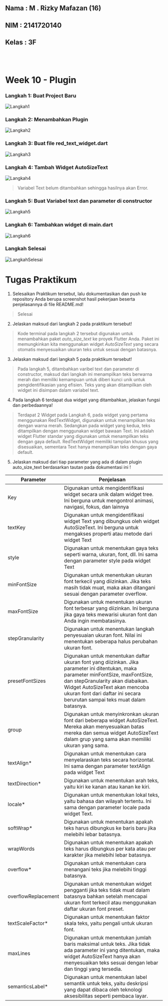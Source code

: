 ## Nama : M . Rizky Mafazan (16)
## NIM : 2141720140
## Kelas : 3F

<br>
<br>

# Week 10 - Plugin

### Langkah 1: Buat Project Baru
![Langkah1](docs/Langkah1.png)

### Langkah 2: Menambahkan Plugin
![Langkah2](docs/Langkah2.png)

### Langkah 3: Buat file red_text_widget.dart
![Langkah3](docs/Langkah3.png)

### Langkah 4: Tambah Widget AutoSizeText
![Langkah4](docs/Langkah4.png)
>Variabel Text belum ditambahkan sehingga hasilnya akan Error.

### Langkah 5: Buat Variabel text dan parameter di constructor
![Langkah5](docs/Langkah5.png)

### Langkah 6: Tambahkan widget di main.dart
![Langkah6](docs/Langkah6.png)

### Langkah Selesai
![LangkahSelesai](docs/LangkahSelesai.png)

# Tugas Praktikum

1. Selesaikan Praktikum tersebut, lalu dokumentasikan dan push ke repository Anda berupa screenshot hasil pekerjaan beserta penjelasannya di file README.md!
> Selesai
2. Jelaskan maksud dari langkah 2 pada praktikum tersebut!
> Kode terminal pada langkah 2 tersebut digunakan untuk menambahkan paket *auto_size_text* ke proyek Flutter Anda. Paket ini memungkinkan kita menggunakan widget *AutoSizeText* yang secara otomatis menyesuaikan ukuran teks untuk sesuai dengan batasnya.
3. Jelaskan maksud dari langkah 5 pada praktikum tersebut!
> Pada langkah 5, ditambahkan varibel text dan parameter di constructor, maksud dari langkah ini menampilkan teks berwarna merah dan memiliki kemampuan untuk diberi kunci unik untuk pengidentifikasian yang efisien. Teks yang akan ditampilkan oleh widget ini disimpan dalam variabel text.
4. Pada langkah 6 terdapat dua widget yang ditambahkan, jelaskan fungsi dan perbedaannya!
> Terdapat 2 Widget pada Langkah 6, pada widget yang pertama menggunakan RedTextWidget, digunakan untuk menampilkan teks dengan warna merah. Sedangkan pada widget yang kedua, teks ditampilkan dengan menggunakan widget bawaan Text. Ini adalah widget Flutter standar yang digunakan untuk menampilkan teks dengan gaya default. RedTextWidget memiliki tampilan khusus yang disesuaikan, sementara Text hanya menampilkan teks dengan gaya default.
5. Jelaskan maksud dari tiap parameter yang ada di dalam plugin auto_size_text berdasarkan tautan pada dokumentasi ini !

|Parameter          |Penjelasan                
|-------------------|-------------------------------
|Key                |Digunakan untuk mengidentifikasi widget secara unik dalam widget tree. Ini berguna untuk mengontrol animasi, navigasi, fokus, dan lainnya
|textKey            |Digunakan untuk mengidentifikasi widget Text yang dibungkus oleh widget AutoSizeText. Ini berguna untuk mengakses properti atau metode dari widget Text
|style              |Digunakan untuk menentukan gaya teks seperti warna, ukuran, font, dll. Ini sama dengan parameter style pada widget Text
|minFontSize        |Digunakan untuk menentukan ukuran font terkecil yang diizinkan. Jika teks masih tidak muat, maka akan ditangani sesuai dengan parameter overflow.
|maxFontSize        |Digunakan untuk menentukan ukuran font terbesar yang diizinkan. Ini berguna jika gaya teks mewarisi ukuran font dan Anda ingin membatasinya.
|stepGranularity    |Digunakan untuk menentukan langkah penyesuaian ukuran font. Nilai ini menentukan seberapa halus perubahan ukuran font.
|presetFontSizes    |Digunakan untuk menentukan daftar ukuran font yang diizinkan. Jika parameter ini ditentukan, maka parameter minFontSize, maxFontSize, dan stepGranularity akan diabaikan. Widget AutoSizeText akan mencoba ukuran font dari daftar ini secara berurutan sampai teks muat dalam batasnya.
|group              |Digunakan untuk menyinkronkan ukuran font dari beberapa widget AutoSizeText. Mereka akan menyesuaikan batas mereka dan semua widget AutoSizeText dalam grup yang sama akan memiliki ukuran yang sama.
|textAlign*         |Digunakan untuk menentukan cara menyelaraskan teks secara horizontal. Ini sama dengan parameter textAlign pada widget Text
|textDirection*     |Digunakan untuk menentukan arah teks, yaitu kiri ke kanan atau kanan ke kiri.
|locale*            |Digunakan untuk menentukan lokal teks, yaitu bahasa dan wilayah tertentu. Ini sama dengan parameter locale pada widget Text.
|softWrap*          |Digunakan untuk menentukan apakah teks harus dibungkus ke baris baru jika melebihi lebar batasnya. 
|wrapWords          |Digunakan untuk menentukan apakah teks harus dibungkus per kata atau per karakter jika melebihi lebar batasnya.
|overflow*          |Digunakan untuk menentukan cara menangani teks jika melebihi tinggi batasnya.
|overflowReplacement|Digunakan untuk menentukan widget pengganti jika teks tidak muat dalam batasnya bahkan setelah mencapai ukuran font terkecil atau menggunakan daftar ukuran font preset.
|textScaleFactor*   |Digunakan untuk menentukan faktor skala teks, yaitu pengali untuk ukuran font.
|maxLines           |Digunakan untuk menentukan jumlah baris maksimal untuk teks. Jika tidak ada parameter ini yang ditentukan, maka widget AutoSizeText hanya akan menyesuaikan teks sesuai dengan lebar dan tinggi yang tersedia.
|semanticsLabel*    |Digunakan untuk menentukan label semantik untuk teks, yaitu deskripsi yang dapat dibaca oleh teknologi aksesibilitas seperti pembaca layar.